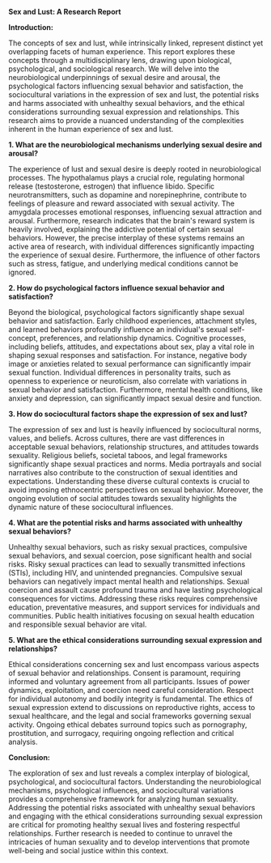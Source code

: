 **Sex and Lust: A Research Report**

**Introduction:**

The concepts of sex and lust, while intrinsically linked, represent distinct yet overlapping facets of human experience.  This report explores these concepts through a multidisciplinary lens, drawing upon biological, psychological, and sociological research.  We will delve into the neurobiological underpinnings of sexual desire and arousal, the psychological factors influencing sexual behavior and satisfaction, the sociocultural variations in the expression of sex and lust, the potential risks and harms associated with unhealthy sexual behaviors, and the ethical considerations surrounding sexual expression and relationships.  This research aims to provide a nuanced understanding of the complexities inherent in the human experience of sex and lust.


**1. What are the neurobiological mechanisms underlying sexual desire and arousal?**

The experience of lust and sexual desire is deeply rooted in neurobiological processes.  The hypothalamus plays a crucial role, regulating hormonal release (testosterone, estrogen) that influence libido.  Specific neurotransmitters, such as dopamine and norepinephrine, contribute to feelings of pleasure and reward associated with sexual activity.  The amygdala processes emotional responses, influencing sexual attraction and arousal.  Furthermore, research indicates that the brain's reward system is heavily involved, explaining the addictive potential of certain sexual behaviors.  However, the precise interplay of these systems remains an active area of research, with individual differences significantly impacting the experience of sexual desire.  Furthermore, the influence of other factors such as stress, fatigue, and underlying medical conditions cannot be ignored.


**2. How do psychological factors influence sexual behavior and satisfaction?**

Beyond the biological, psychological factors significantly shape sexual behavior and satisfaction.  Early childhood experiences, attachment styles, and learned behaviors profoundly influence an individual's sexual self-concept, preferences, and relationship dynamics.  Cognitive processes, including beliefs, attitudes, and expectations about sex, play a vital role in shaping sexual responses and satisfaction.  For instance, negative body image or anxieties related to sexual performance can significantly impair sexual function.  Individual differences in personality traits, such as openness to experience or neuroticism, also correlate with variations in sexual behavior and satisfaction.  Furthermore, mental health conditions, like anxiety and depression, can significantly impact sexual desire and function.


**3. How do sociocultural factors shape the expression of sex and lust?**

The expression of sex and lust is heavily influenced by sociocultural norms, values, and beliefs.  Across cultures, there are vast differences in acceptable sexual behaviors, relationship structures, and attitudes towards sexuality.  Religious beliefs, societal taboos, and legal frameworks significantly shape sexual practices and norms.  Media portrayals and social narratives also contribute to the construction of sexual identities and expectations.  Understanding these diverse cultural contexts is crucial to avoid imposing ethnocentric perspectives on sexual behavior.  Moreover, the ongoing evolution of social attitudes towards sexuality highlights the dynamic nature of these sociocultural influences.


**4. What are the potential risks and harms associated with unhealthy sexual behaviors?**

Unhealthy sexual behaviors, such as risky sexual practices, compulsive sexual behaviors, and sexual coercion, pose significant health and social risks.  Risky sexual practices can lead to sexually transmitted infections (STIs), including HIV, and unintended pregnancies.  Compulsive sexual behaviors can negatively impact mental health and relationships.  Sexual coercion and assault cause profound trauma and have lasting psychological consequences for victims.  Addressing these risks requires comprehensive education, preventative measures, and support services for individuals and communities.  Public health initiatives focusing on sexual health education and responsible sexual behavior are vital.


**5. What are the ethical considerations surrounding sexual expression and relationships?**

Ethical considerations concerning sex and lust encompass various aspects of sexual behavior and relationships.  Consent is paramount, requiring informed and voluntary agreement from all participants.  Issues of power dynamics, exploitation, and coercion need careful consideration.  Respect for individual autonomy and bodily integrity is fundamental.  The ethics of sexual expression extend to discussions on reproductive rights, access to sexual healthcare, and the legal and social frameworks governing sexual activity.  Ongoing ethical debates surround topics such as pornography, prostitution, and surrogacy, requiring ongoing reflection and critical analysis.


**Conclusion:**

The exploration of sex and lust reveals a complex interplay of biological, psychological, and sociocultural factors.  Understanding the neurobiological mechanisms, psychological influences, and sociocultural variations provides a comprehensive framework for analyzing human sexuality.  Addressing the potential risks associated with unhealthy sexual behaviors and engaging with the ethical considerations surrounding sexual expression are critical for promoting healthy sexual lives and fostering respectful relationships.  Further research is needed to continue to unravel the intricacies of human sexuality and to develop interventions that promote well-being and social justice within this context.
